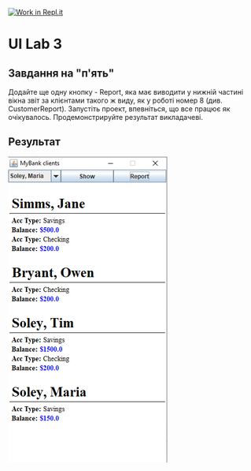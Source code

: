 [![Work in Repl.it](https://classroom.github.com/assets/work-in-replit-14baed9a392b3a25080506f3b7b6d57f295ec2978f6f33ec97e36a161684cbe9.svg)](https://classroom.github.com/online_ide?assignment_repo_id=2798684&assignment_repo_type=AssignmentRepo)
# UI Lab 3

## Завдання на "п'ять"

Додайте ще одну кнопку - Report, яка має виводити у нижній частині вікна звіт за клієнтами такого ж виду, як у роботі номер 8 (див. CustomerReport). Запустіть проект, впевніться, що все працює як очікувалось. Продемонстрируйте результат викладачеві.

## Результат

![Result](/img/result.PNG)